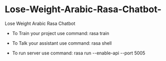 # Lose-Weight-Arabic-Rasa-Chatbot-
Lose Weight Arabic Rasa Chatbot 



- To Train your project use command:
      rasa train
      
- To Talk your assistant use command:
      rasa shell
      
- To run server use command:
       rasa run --enable-api --port 5005   
     
